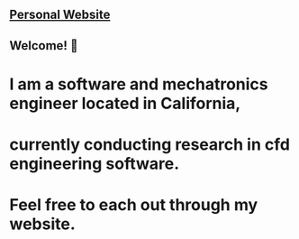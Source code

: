 ## [Personal Website](https://qinjian.xyz/)
## Welcome! 👋
# I am a software and mechatronics engineer located in California, 
# currently conducting research in cfd engineering software. 
# Feel free to each out through my website.

